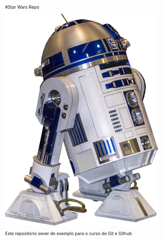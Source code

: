 #Star Wars Repo

![R2D2](./imagens/r2d2-pq-2697651_1280.png)

Este repositório sever de exemplo para o curso de Git e Github
